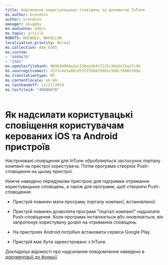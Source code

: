 ```yaml
---
title: Надсилання користувацьких сповіщень за допомогою InTune
ms.author: brenduns
author: brenduns
manager: dougeby
ms.audience: Admin
ms.topic: article
ROBOTS: NOINDEX, NOFOLLOW
localization_priority: Normal
ms.collection: Adm_O365
ms.custom:
- "9000679"
- "2565"
ms.openlocfilehash: 969649084a2ac536ee1b41f225c3be5415a27c4b
ms.sourcegitcommit: 2572c4e5a981d5f3f556835061c568cfd08b78da
ms.translationtype: MT
ms.contentlocale: uk-UA
ms.lasthandoff: 12/27/2019
ms.locfileid: "40886878"
---
```

# <a name="how-to-send-custom-notifications-to-the-users-of-managed-ios-and-android-devices"></a>Як надсилати користувацькі сповіщення користувачам керованих iOS та Android пристроїв

Настроювані сповіщення для InTune обробляються застосунок порталу компанії на пристрої користувача. Потім програма створює Push-сповіщення на цьому пристрої.

Нижче наведено передумови пристрою для підтримки отримання користувацьких сповіщень, а також для програми, щоб створити Push-сповіщення:

- Пристрій повинен мати програму порталу компанії, встановленої.  

- Пристрій повинен дозволяти програмі "портал компанії" надсилати Push-сповіщення. Коли програма інсталюється або оновлюється, він запропонує користувачу дозвіл на отримання сповіщень.

- На пристроях Android потрібно встановити сервіси Google Play.

- Пристрій має бути зареєстровано з InTune.

Докладніші відомості про надсилання повідомлення наведено в [документації до функції](https://docs.microsoft.com/intune/custom-notifications).
